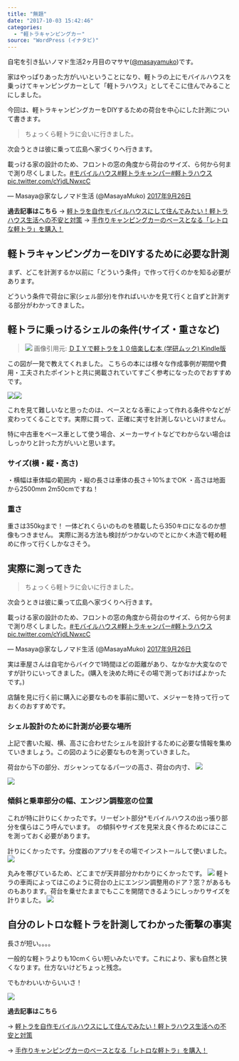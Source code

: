 ```yaml
---
title: "無題"
date: "2017-10-03 15:42:46"
categories:
  - "軽トラキャンピングカー"
source: "WordPress (イナタビ)"
---
```


自宅を引き払いノマド生活2ヶ月目のマサヤ([@masayamuko](https://twitter.com/MasayaMuko))です。

家はやっぱりあった方がいいということになり、軽トラの上にモバイルハウスを乗っけてキャンピングカーとして「軽トラハウス」としてそこに住んでみることにしました。

今回は、軽トラキャンピングカーをDIYするための荷台を中心にした計測について書きます。

> ちょっくら軽トラに会いに行きました。

次会うときは彼に乗って広島へ家づくりへ行きます。

載っける家の設計のため、フロントの窓の角度から荷台のサイズ、ら何から何まで測り尽くしました。[#モバイルハウス](https://twitter.com/hashtag/%E3%83%A2%E3%83%90%E3%82%A4%E3%83%AB%E3%83%8F%E3%82%A6%E3%82%B9?src=hash&ref_src=twsrc%5Etfw)[#軽トラキャンパー](https://twitter.com/hashtag/%E8%BB%BD%E3%83%88%E3%83%A9%E3%82%AD%E3%83%A3%E3%83%B3%E3%83%91%E3%83%BC?src=hash&ref_src=twsrc%5Etfw)[#軽トラハウス](https://twitter.com/hashtag/%E8%BB%BD%E3%83%88%E3%83%A9%E3%83%8F%E3%82%A6%E3%82%B9?src=hash&ref_src=twsrc%5Etfw) [pic.twitter.com/cYjdLNwxcC](https://t.co/cYjdLNwxcC)

— Masaya@家なしノマド生活 (@MasayaMuko) [2017年9月26日](https://twitter.com/MasayaMuko/status/912669075800596480?ref_src=twsrc%5Etfw)

**過去記事はこちら**
→ [軽トラを自作モバイルハウスにして住んでみたい！軽トラハウス生活への不安と対策](https://masayamuko.com/keitora-house/)
→ [手作りキャンピングカーのベースとなる「レトロな軽トラ」を購入！](https://masayamuko.com/campingcar-retro-keitora/)

## 軽トラキャンピングカーをDIYするために必要な計測

まず、どこを計測するか以前に「どういう条件」で作って行くのかを知る必要があります。

どういう条件で荷台に家(シェル部分)を作ればいいかを見て行くと自ずと計測する部分がわかってきました。

## 軽トラに乗っけるシェルの条件(サイズ・重さなど)

> ![](https://masayamuko.com/wp/wp-content/uploads/2017/10/スクリーンショット-2017-10-03-14.52.12.png)
画像引用元: [ＤＩＹで軽トラを１０倍楽しむ本 (学研ムック) Kindle版](http://amzn.to/2yTt3vV)

この図が一発で教えてくれました。
こちらの本には様々な作成事例が期間や費用・工夫されたポイントと共に掲載されていてすごく参考になったのでおすすめです。

[![](//ws-fe.amazon-adsystem.com/widgets/q?_encoding=UTF8&ASIN=B01I1BBY22&Format=_SL250_&ID=AsinImage&MarketPlace=JP&ServiceVersion=20070822&WS=1&tag=msymk-22)](https://www.amazon.co.jp/gp/product/B01I1BBY22/ref=as_li_ss_il?ie=UTF8&psc=1&linkCode=li3&tag=msymk-22&linkId=a1cbadbe010bc1f1a475bfb895967d85)![](https://ir-jp.amazon-adsystem.com/e/ir?t=msymk-22&l=li3&o=9&a=B01I1BBY22)

これを見て難しいなと思ったのは、ベースとなる車によって作れる条件やなどが変わってくることです。実際に買って、正確に実寸を計測しないといけません。

特に中古車をベース車として使う場合、メーカーサイトなどでわからない場合はしっかりと計った方がいいと思います。

### サイズ(横・縦・高さ)

・横幅は車体幅の範囲内
・縦の長さは車体の長さ＋10%までOK
・高さは地面から2500mm 2m50cmですね！

### 重さ

重さは350kgまで！
一体どれくらいのものを積載したら350キロになるのか想像もつきません。
実際に測る方法も検討がつかないのでとにかく木造で軽め軽めに作って行くしかなさそう。

## 実際に測ってきた

> ちょっくら軽トラに会いに行きました。

次会うときは彼に乗って広島へ家づくりへ行きます。

載っける家の設計のため、フロントの窓の角度から荷台のサイズ、ら何から何まで測り尽くしました。[#モバイルハウス](https://twitter.com/hashtag/%E3%83%A2%E3%83%90%E3%82%A4%E3%83%AB%E3%83%8F%E3%82%A6%E3%82%B9?src=hash&ref_src=twsrc%5Etfw)[#軽トラキャンパー](https://twitter.com/hashtag/%E8%BB%BD%E3%83%88%E3%83%A9%E3%82%AD%E3%83%A3%E3%83%B3%E3%83%91%E3%83%BC?src=hash&ref_src=twsrc%5Etfw)[#軽トラハウス](https://twitter.com/hashtag/%E8%BB%BD%E3%83%88%E3%83%A9%E3%83%8F%E3%82%A6%E3%82%B9?src=hash&ref_src=twsrc%5Etfw) [pic.twitter.com/cYjdLNwxcC](https://t.co/cYjdLNwxcC)

— Masaya@家なしノマド生活 (@MasayaMuko) [2017年9月26日](https://twitter.com/MasayaMuko/status/912669075800596480?ref_src=twsrc%5Etfw)

実は車屋さんは自宅からバイクで1時間ほどの距離があり、なかなか大変なのですが計りにいってきました。(購入を決めた時にその場で測っておけばよかったです。)

店舗を見に行く前に購入に必要なものを事前に聞いて、メジャーを持って行っておくのおすすめです。

### シェル設計のために計測が必要な場所

上記で書いた縦、横、高さに合わせたシェルを設計するために必要な情報を集めていきましょう。この図のように必要なものを測っていきました。

荷台から下の部分、ガシャンってなるパーツの高さ、荷台の内寸、
![](https://masayamuko.com/wp/wp-content/uploads/2017/10/スクリーンショット-2017-10-03-15.17.58-1.png)

![](https://masayamuko.com/wp/wp-content/uploads/2017/10/スクリーンショット-2017-10-03-15.18.14.png)

### 傾斜と乗車部分の幅、エンジン調整窓の位置
これが特に計りにくかったです。リーゼント部分*モバイルハウスの出っ張り部分を僕らはこう呼んでいます。　の傾斜やサイズを見栄え良く作るためにはここを測っておく必要があります。

計りにくかったです。分度器のアプリをその場でインストールして使いました。
![](https://masayamuko.com/wp/wp-content/uploads/2017/10/-2017-09-26-18-13-52-e1507011148260.png)

丸みを帯びているため、どこまでが天井部分かわかりにくかったです。
![](https://masayamuko.com/wp/wp-content/uploads/2017/10/-2017-09-26-18-15-43-1-e1507011197253.jpg)
軽トラの車両によってはこのように荷台の上にエンジン調整用のドア？窓？があるものもあります。荷台を乗せたままでもここを開閉できるようにしっかりサイズを計りました。
![](https://masayamuko.com/wp/wp-content/uploads/2017/10/写真-2017-09-26-18-19-23-1.jpg)

## 自分のレトロな軽トラを計測してわかった衝撃の事実

長さが短い。。。。

一般的な軽トラよりも10cmくらい短いみたいです。これにより、家も自然と狭くなります。仕方ないけどちょっと残念。

でもかわいいからいいさ！

![](https://masayamuko.com/wp/wp-content/uploads/2017/10/写真-2017-09-20-18-07-09.jpg)

**過去記事はこちら**

→ [軽トラを自作モバイルハウスにして住んでみたい！軽トラハウス生活への不安と対策](https://masayamuko.com/keitora-house/)

→ [手作りキャンピングカーのベースとなる「レトロな軽トラ」を購入！](https://masayamuko.com/campingcar-retro-keitora/)